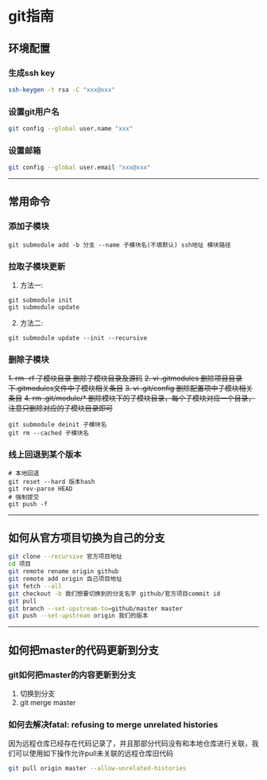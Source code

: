 # git指南

## 环境配置

### 生成ssh key

```sh
ssh-keygen -t rsa -C "xxx@xxx"
```

### 设置git用户名

```sh
git config --global user.name "xxx"
```

### 设置邮箱

```sh
git config --global user.email "xxx@xxx"
```



---

## 常用命令
### 添加子模块
```shell
git submodule add -b 分支 --name 子模块名(不填默认) ssh地址 模块路径
```

### 拉取子模块更新
1. 方法一:
```shell
git submodule init
git submodule update
```

2. 方法二:
```shell
git submodule update --init --recursive
```

### 删除子模块
~~1. rm -rf 子模块目录 删除子模块目录及源码~~
~~2. vi .gitmodules 删除项目目录下.gitmodules文件中子模块相关条目~~
~~3. vi .git/config 删除配置项中子模块相关条目~~
~~4. rm .git/module/* 删除模块下的子模块目录，每个子模块对应一个目录，注意只删除对应的子模块目录即可~~
```shell
git submodule deinit 子模块名
git rm --cached 子模块名
```

### 线上回退到某个版本
```shell
# 本地回退
git reset --hard 版本hash
git rev-parse HEAD
# 强制提交
git push -f
```

---
## 如何从官方项目切换为自己的分支
```sh
git clone --recursive 官方项目地址
cd 项目
git remote rename origin github
git remote add origin 自己项目地址
git fetch --all
git checkout -b 我们想要切换到的分支名字 github/官方项目commit id
git pull
git branch --set-upstream-to=github/master master
git push --set-upstream origin 我们的版本
```

---
## 如何把master的代码更新到分支
### git如何把master的内容更新到分支
1. 切换到分支
2. git merge master

### 如何去解决fatal: refusing to merge unrelated histories
因为远程仓库已经存在代码记录了，并且那部分代码没有和本地仓库进行关联，我们可以使用如下操作允许pull未关联的远程仓库旧代码

```sh
git pull origin master --allow-unrelated-histories
```